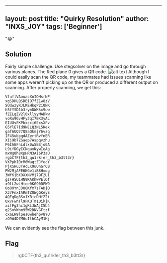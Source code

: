 
---
layout: post
title: "Quirky Resolution"
author: "INXS_JOY"
tags: ['Beginner']
---

":joy:"

## Solution
Fairly simple challenge. Use stegsolver on the image and go through various planes. The Red plane 0 gives a QR code. 
![alt text]({{site.baseurl}}/assets/Quirky-Resolution/quirky.png)
Although I could easily scan the QR code, my teammates had issues scanning like some apps weren't picking up on the QR or produced a different output on scanning.
After properly scanning, we get this:
```
VfuflVAouacXoIOHsrNP
xgSDHLQSDBIO7fZ1w8zV
SUdwzyRJLKEHkqP2i0NK
h5fYSD1b3rymDWKkx9uw
fZELgZV2l0xllyyMADkw
voRu9GvHFy3qI7BK3yAL
EIUOvFKPbxcci6ExsXFv
G5YlE7Id9NELQ3NL5Kex
gaf6UQ77Q8aQkmjY6vzq
IF45ubpqdAZertRvfnER
XIj9b7ZGaep7Aspqvzhu
P6IhEFnLdlx0w5BSjo0A
L9ifDGyICNqaxNywIeAg
mxWg0h8XpHRN3Ai6P3aU
rgbCTF{th3_qu1rk!er_th3_b3tt3r}
VXPphIDrM0WagtZJYecY
PjXSHuJTAcLK9uUnGrCB
PW2MjAPE6KGe1iB8Hmqg
3WfKjbXOXXNVMj79F2UI
gzFHSU1HN9KAKhwPElOf
x9lL2wLHtee0KG90DFW9
OoO0YnJDU8Kfm7sFADjQ
XJ7FnxIARmTZ0WgGKeyS
AQEgDg8Sx1XBicDHfZ2i
OxvFwnTl9FKQTm1UikjK
aifFg3hc1gKLJWAjC5b4
q2SoVWnm95W2DNVGFtzf
cxaLH9lpesGwhehpv8YU
zO9W4DZM6uIlhCAyM1Hj
```
We can evidently see the flag between this junk.

## Flag
>rgbCTF{th3_qu1rk!er_th3_b3tt3r}
